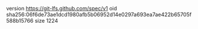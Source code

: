 version https://git-lfs.github.com/spec/v1
oid sha256:06f6de73ae1dcd1980afb5b06952d14e0297a693ea7ae422b65705f588b15766
size 1224
